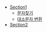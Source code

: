 * [Section1](section1/find_char.md)
  * [문자찾기](section1/find_char.md)
  * [대소문자 변환](section1/case_conversion.md)
* [Section2](section2/test.md)
